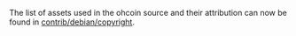 The list of assets used in the ohcoin source and their attribution can now be found in [contrib/debian/copyright](../contrib/debian/copyright).
